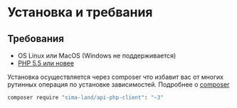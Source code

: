# Установка и требвания

## Требования

* OS Linux или MacOS (Windows не поддерживается)
* [PHP 5.5 или новее](http://www.php.net/)

Установка осуществляется через composer что избавит вас от многих рутинных операция по 
установке зависимостей. Подробнее о [composer](https://getcomposer.org/download/)

```sh
composer require "sima-land/api-php-client": "~3"
```




